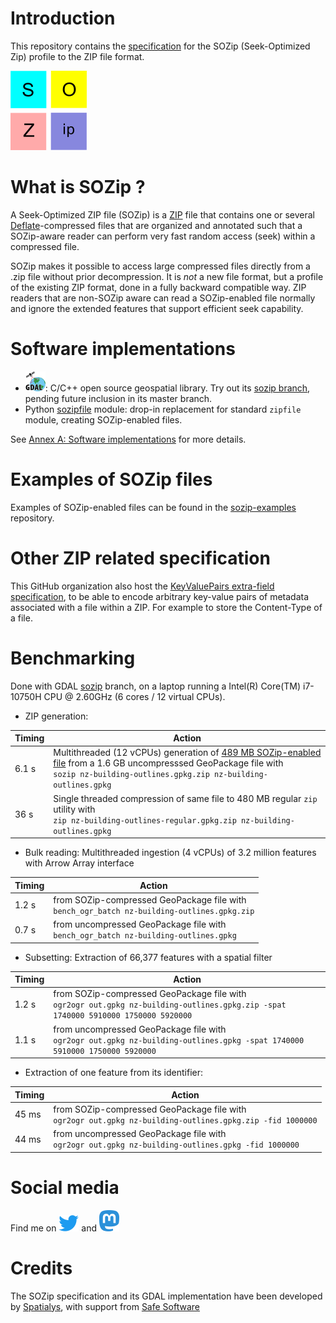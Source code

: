 # Introduction

This repository contains the [specification](sozip_specification.md) for the SOZip
(Seek-Optimized Zip) profile to the ZIP file format.

[![Logo](images/logo.png)](#here)

# What is SOZip ?

A Seek-Optimized ZIP file (SOZip) is a
[ZIP](https://en.wikipedia.org/wiki/ZIP_(file_format)) file that contains one
or several [Deflate](https://www.ietf.org/rfc/rfc1951.txt)-compressed files
that are organized and annotated such that a SOZip-aware reader can perform
very fast random access (seek) within a compressed file.

SOZip makes it possible to access large compressed files directly from a .zip
file without prior decompression. It is *not* a new file format, but a profile
of the existing ZIP format, done in a fully backward compatible way. ZIP
readers that are non-SOZip aware can read a SOZip-enabled file
normally and ignore the extended features that support efficient seek
capability.

# Software implementations

- [![GDAL](images/gdalicon.png)](https://gdal.org): C/C++ open source geospatial library.
  Try out its [sozip branch](https://github.com/rouault/gdal/tree/sozip), pending
  future inclusion in its master branch.
- Python [sozipfile](https://github.com/sozip/sozipfile) module: drop-in replacement
  for standard ``zipfile`` module, creating SOZip-enabled files.

See [Annex A: Software implementations](https://github.com/sozip/sozip-spec/blob/master/sozip_specification.md#annex-a-software-implementations)
for more details.

# Examples of SOZip files

Examples of SOZip-enabled files can be found in the
[sozip-examples](https://github.com/sozip/sozip-examples) repository.

# Other ZIP related specification

This GitHub organization also host the
[KeyValuePairs extra-field specification](https://github.com/sozip/keyvaluepairs-spec/blob/master/zip_keyvalue_extra_field_specification.md),
to be able to encode arbitrary key-value pairs of metadata associated with a file
within a ZIP. For example to store the Content-Type of a file.

# Benchmarking

Done with GDAL [sozip](https://github.com/rouault/gdal/tree/sozip) branch, on a
laptop running a Intel(R) Core(TM) i7-10750H CPU @ 2.60GHz (6 cores / 12 virtual CPUs).

* ZIP generation:

| Timing | Action                                                                     |
| ------ | -------------------------------------------------------------------------- |
|  6.1 s | Multithreaded (12 vCPUs) generation of [489 MB SOZip-enabled file](https://download.osgeo.org/gdal/data/sozip/nz-building-outlines.gpkg.zip) from a 1.6 GB uncompresssed GeoPackage file with<br>``sozip nz-building-outlines.gpkg.zip nz-building-outlines.gpkg`` |
|  36 s  | Single threaded compression of same file to 480 MB regular ``zip`` utility with<br>``zip nz-building-outlines-regular.gpkg.zip nz-building-outlines.gpkg`` |

* Bulk reading: Multithreaded ingestion (4 vCPUs) of 3.2 million features with Arrow Array interface

| Timing | Action                                                                     |
| ------ | -------------------------------------------------------------------------- |
|  1.2 s | from SOZip-compressed GeoPackage file with<br>``bench_ogr_batch nz-building-outlines.gpkg.zip`` |
|  0.7 s | from uncompressed GeoPackage file with<br>``bench_ogr_batch nz-building-outlines.gpkg`` |

* Subsetting: Extraction of 66,377 features with a spatial filter

| Timing | Action                                                                     |
| ------ | -------------------------------------------------------------------------- |
|  1.2 s | from SOZip-compressed GeoPackage file with<br>``ogr2ogr out.gpkg nz-building-outlines.gpkg.zip -spat 1740000 5910000 1750000 5920000`` |
|  1.1 s | from uncompressed GeoPackage file with<br>``ogr2ogr out.gpkg nz-building-outlines.gpkg -spat 1740000 5910000 1750000 5920000`` |

* Extraction of one feature from its identifier:

| Timing | Action                                                                     |
| ------ | -------------------------------------------------------------------------- |
|  45 ms | from SOZip-compressed GeoPackage file with<br>``ogr2ogr out.gpkg nz-building-outlines.gpkg.zip -fid 1000000`` |
|  44 ms | from uncompressed GeoPackage file with<br>``ogr2ogr out.gpkg nz-building-outlines.gpkg -fid 1000000`` |

# Social media

Find me on [![Twitter](images/32px-Twitter-logo.svg.png)](https://twitter.com/sozipOrg) and
[![Mastodon](images/Mastodon_Logotype_(Simple).png)](https://fosstodon.org/@sozip)

# Credits

The SOZip specification and its GDAL implementation have been developed by
[Spatialys](https://www.spatialys.com), with support from [Safe Software](https://www.safe.com/)

<!---
# Adopters

(Put here a list of organizations, in particular data producers, that have
adopted SOZip)
-->
